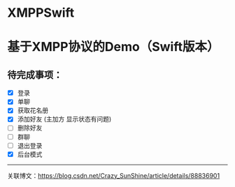 # XMPPSwift
基于XMPP协议的Demo（Swift版本）
=====================
待完成事项：
-------------------------------------------
- [x] 登录    
- [x] 单聊  
- [x] 获取花名册  
- [x] 添加好友 (主加方 显示状态有问题)
- [ ] 删除好友
- [ ] 群聊  
- [ ] 退出登录
- [x] 后台模式

-------------------------------------------
关联博文：https://blog.csdn.net/Crazy_SunShine/article/details/88836901
